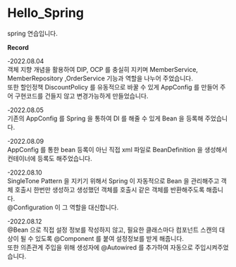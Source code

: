 # Hello_Spring

spring 연습입니다.  

**Record** 

-2022.08.04  
 객체 지향 개념을 활용하여 DIP, OCP 를 충실히 지키며 MemberService, MemberRepository ,OrderService 기능과 역할을 나누어 주었습니다.  
또한 할인정책 DiscountPolicy 를 유동적으로 바꿀 수 있게 AppConfig 를 만들어 주어 구현코드를 건들지 않고 변경가능하게 만들었습니다.

-2022.08.05  
기존의 AppConfig 를 Spring 을 통하여 DI 를 해줄 수 있게 Bean 을 등록해 주었습니다.

-2022.08.09  
AppConfig 를 통한 bean 등록이 아닌 직접 xml 파일로 BeanDefinition 을 생성해서 컨테이너에 등록도 해주었습니다.

-2022.08.10  
SingleTone Pattern 을 지키기 위해서 Spring 이 자동적으로 Bean 을 관리해주고 객체 호출시 한번만 생성하고 생성했던 객체를 호출시 같은 객체를 반환해주도록 해줍니다.  
 @Configuration 이 그 역할을 대신합니다.

-2022.08.12  
@Bean 으로 직접 설정 정보를 작성하지 않고, 필요한 클래스마다 컴포넌트 스캔의 대상이 될 수 있도록 @Component 를 붙여 설정정보를 받게 해줍니다.  
또한 의존관계 주입을 위해 생성자에  @Autowired 를 추가하여 자동으로 주입시켜주었습니다.